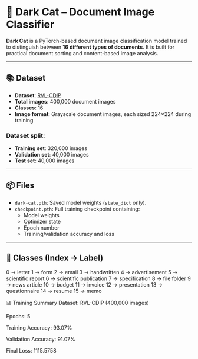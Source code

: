 # 🐾 Dark Cat – Document Image Classifier

**Dark Cat** is a PyTorch-based document image classification model trained to distinguish between **16 different types of documents**. It is built for practical document sorting and content-based image analysis.

---

## 📚 Dataset

- **Dataset**: [RVL-CDIP]([https://huggingface.co/datasets/aharley/rvl_cdip])
- **Total images**: 400,000 document images
- **Classes**: 16
- **Image format**: Grayscale document images, each sized 224×224 during training

### Dataset split:
- **Training set**: 320,000 images  
- **Validation set**: 40,000 images  
- **Test set**: 40,000 images

---

## 📦 Files

- `dark-cat.pth`: Saved model weights (`state_dict` only).
- `checkpoint.pth`: Full training checkpoint containing:
  - Model weights
  - Optimizer state
  - Epoch number
  - Training/validation accuracy and loss

---

## 🧠 Classes (Index → Label)

0 → letter
1 → form
2 → email
3 → handwritten
4 → advertisement
5 → scientific report
6 → scientific publication
7 → specification
8 → file folder
9 → news article
10 → budget
11 → invoice
12 → presentation
13 → questionnaire
14 → resume
15 → memo


📊 Training Summary
Dataset: RVL-CDIP (400,000 images)

Epochs: 5

Training Accuracy: 93.07%

Validation Accuracy: 91.07%

Final Loss: 1115.5758
